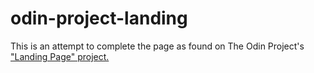 # odin-project-landing

This is an attempt to complete the page as found on The Odin Project's ["Landing Page" project.](https://www.theodinproject.com/lessons/foundations-landing-page)